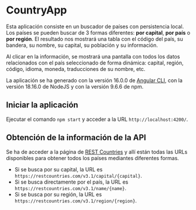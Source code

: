 # CountryApp

Esta aplicación consiste en un buscador de países con persistencia local. Los países se pueden buscar de 3 formas diferentes: **por capital**, **por país** o **por región**. El resultado nos mostrará una tabla con el código del país, su bandera, su nombre, su capital, su población y su información.

Al clicar en la información, se mostrará una pantalla con todos los datos relacionados con el país seleccionado de forma dinámica: capital, región, código, idioma, moneda, traducciones de su nombre, etc.

La aplicación se ha generado con la versión 16.0.0 de [Angular CLI](https://github.com/angular/angular-cli), con la versión 18.16.0 de NodeJS y con la versión 9.6.6 de npm.

## Iniciar la aplicación

Ejecutar el comando `npm start` y acceder a la URL `http://localhost:4200/`.

## Obtención de la información de la API

Se ha de acceder a la página de [REST Countries](https://restcountries.com) y allí están todas las URLs disponibles para obtener todos los países mediantes diferentes formas.
* Si se busca por su capital, la URL es `https://restcountries.com/v3.1/capital/{capital}`.
* Si se busca directamente por el país, la URL es `https://restcountries.com/v3.1/name/{name}`.
* Si se busca por su región, la URL es `https://restcountries.com/v3.1/region/{region}`.